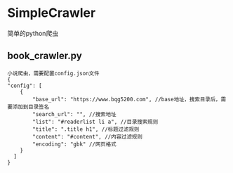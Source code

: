 # SimpleCrawler
简单的python爬虫

## book_crawler.py
	小说爬虫，需要配置config.json文件
	{
    "config": [
        {
            "base_url": "https://www.bqg5200.com", //base地址，搜索目录后，需要添加到目录签名
            "search_url": "", //搜索地址
            "list": "#readerlist li a", //目录搜索规则
            "title": ".title h1", //标题过滤规则
            "content": "#content", //内容过滤规则
            "encoding": "gbk" //网页格式
        }
      ]
	}
	
	

